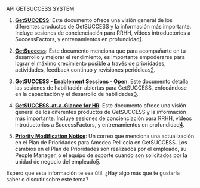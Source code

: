 API GETSUCCESS SYSTEM

1. **[GetSUCCESS](https://capgemini.sharepoint.com/sites/GetSuccess744?web=1&EntityRepresentationId=8c870b9b-5c86-4d4a-bc7f-2b8ed78d2f8d)**: Este documento ofrece una visión general de los diferentes productos de GetSUCCESS y la información más importante. Incluye sesiones de concienciación para RRHH, vídeos introductorios a SuccessFactors, y entrenamientos en profundidad[1](https://capgemini.sharepoint.com/sites/GetSUCCESS360?web=1).

2. **[GetSuccess](https://capgemini.sharepoint.com/sites/GetSuccess744?web=1&EntityRepresentationId=8c870b9b-5c86-4d4a-bc7f-2b8ed78d2f8d)**: Este documento menciona que para acompañarte en tu desarrollo y mejorar el rendimiento, es importante empoderarse para lograr el máximo crecimiento posible a través de prioridades, actividades, feedback continuo y revisiones periódicas[2](https://capgemini.sharepoint.com/sites/GetSuccess744?web=1).

3. **[GetSUCCESS - Enablement Sessions - Open](https://capgemini.sharepoint.com/sites/GetSUCCESS-EnablementSessions?web=1&EntityRepresentationId=6330a2e6-3447-4834-8a1c-8ca752de63f1)**: Este documento detalla las sesiones de habilitación abiertas para GetSUCCESS, enfocándose en la capacitación y el desarrollo de habilidades[3](https://capgemini.sharepoint.com/sites/GetSUCCESS-EnablementSessions?web=1).

4. **[GetSUCCESS-at-a-Glance for HR](https://capgemini.sharepoint.com/sites/next-store/Shared%20Documents/02%20General/GetSUCCESS/For%20HR%20pathway/GetSUCCESS-at-a-Glance%20for%20HR.pdf?web=1&EntityRepresentationId=e1a54323-ac90-4ce4-8754-90a9849aced5)**: Este documento ofrece una visión general de los diferentes productos de GetSUCCESS y la información más importante. Incluye sesiones de concienciación para RRHH, vídeos introductorios a SuccessFactors, y entrenamientos en profundidad[4](https://capgemini.sharepoint.com/sites/next-store/Shared%20Documents/02%20General/GetSUCCESS/For%20HR%20pathway/GetSUCCESS-at-a-Glance%20for%20HR.pdf?web=1).

5. **[Priority Modification Notice](https://outlook.office365.com/owa/?ItemID=AQMkADg3NGYzOWIwLTE3ZmEtNGNlOC05MTYzLThlYTNiZGVmMGI5YwBGAAADsU%2fxpshhRUOwcE7lhab5vAcAK6vOEnr3wUumpdVwm7onegAAAgELAAAAgLdttgK1pkC9kRue6U%2bUXgADLEeb2QAAAA%3d%3d&exvsurl=1&viewmodel=ReadMessageItem&EntityRepresentationId=bbe10fa5-0391-41fc-99a5-bd8890ee2896)**: Un correo que menciona una actualización en el Plan de Prioridades para Amedeo Pelliccia en GetSUCCESS. Los cambios en el Plan de Prioridades son realizados por el empleado, su People Manager, o el equipo de soporte cuando son solicitados por la unidad de negocio del empleado[5](https://outlook.office365.com/owa/?ItemID=AQMkADg3NGYzOWIwLTE3ZmEtNGNlOC05MTYzLThlYTNiZGVmMGI5YwBGAAADsU%2fxpshhRUOwcE7lhab5vAcAK6vOEnr3wUumpdVwm7onegAAAgELAAAAgLdttgK1pkC9kRue6U%2bUXgADLEeb2QAAAA%3d%3d&exvsurl=1&viewmodel=ReadMessageItem).

Espero que esta información te sea útil. ¿Hay algo más que te gustaría saber o discutir sobre este tema?
